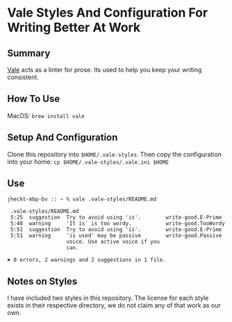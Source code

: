 # Vale Styles And Configuration For Writing Better At Work

## Summary

[Vale](https://vale.sh) acts as a linter for prose. Its used to help you keep your writing consistent.

## How To Use
MacOS: `brew install vale`

## Setup And Configuration
Clone this repository into `$HOME/.vale-styles`. Then copy the configuration into your home: `cp $HOME/.vale-styles/.vale.ini $HOME`

## Use
```
jheckt-mbp-bv :: ~ % vale .vale-styles/README.md

 .vale-styles/README.md
 5:25  suggestion  Try to avoid using 'is'.        write-good.E-Prime
 5:48  warning     'It is' is too wordy.           write-good.TooWordy
 5:51  suggestion  Try to avoid using 'is'.        write-good.E-Prime
 5:51  warning     'is used' may be passive        write-good.Passive
                   voice. Use active voice if you
                   can.

✖ 0 errors, 2 warnings and 2 suggestions in 1 file.
```

## Notes on Styles
I have included two styles in this repository. The license for each style exists in their respective directory, we do not claim any of that work as our own.

